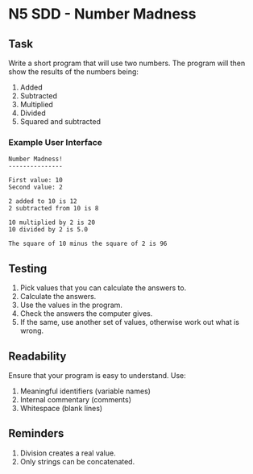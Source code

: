 # N5 SDD - Number Madness

## Task

Write a short program that will use two numbers.  The program will then show the results of the numbers being:

1. Added
2. Subtracted
3. Multiplied
4. Divided
5. Squared and subtracted


### Example User Interface

```
Number Madness!
---------------

First value: 10
Second value: 2

2 added to 10 is 12
2 subtracted from 10 is 8

10 multiplied by 2 is 20
10 divided by 2 is 5.0

The square of 10 minus the square of 2 is 96
```


## Testing

1. Pick values that you can calculate the answers to.
2. Calculate the answers.
3. Use the values in the program.
4. Check the answers the computer gives.
5. If the same, use another set of values, otherwise work out what is wrong.


## Readability

Ensure that your program is easy to understand.  Use:

1. Meaningful identifiers (variable names)
2. Internal commentary (comments)
3. Whitespace (blank lines)


## Reminders

1. Division creates a real value.
2. Only strings can be concatenated.

